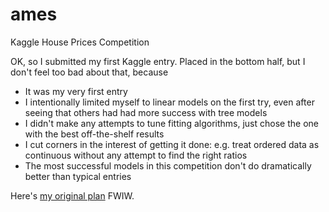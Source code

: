# ames
Kaggle House Prices Competition

OK, so I submitted my first Kaggle entry.  Placed in the bottom half, but I don't feel too bad about that, because
- It was my very first entry
- I intentionally limited myself to linear models on the first try, even after seeing that others had had more success with tree models
- I didn't make any attempts to tune fitting algorithms, just chose the one with the best off-the-shelf results
- I cut corners in the interest of getting it done: e.g. treat ordered data as continuous without any attempt to find the right ratios
- The most successful models in this competition don't do dramatically better than typical entries


Here's [my original plan](plan.md) FWIW.
